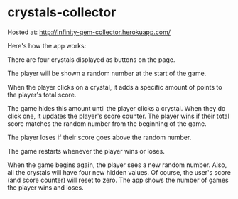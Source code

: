 # crystals-collector

Hosted at: http://infinity-gem-collector.herokuapp.com/

Here's how the app works:

There are four crystals displayed as buttons on the page.

The player will be shown a random number at the start of the game.

When the player clicks on a crystal, it adds a specific amount of points to the player's total score.

The game hides this amount until the player clicks a crystal.
When they do click one, it updates the player's score counter.
The player wins if their total score matches the random number from the beginning of the game.

The player loses if their score goes above the random number.

The game restarts whenever the player wins or loses.

When the game begins again, the player sees a new random number. Also, all the crystals will have four new hidden values. Of course, the user's score (and score counter) will reset to zero.
The app shows the number of games the player wins and loses.
